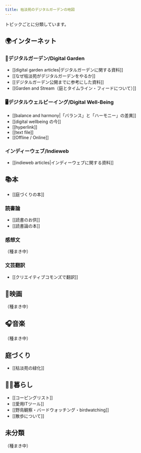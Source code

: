 ```yaml
---
title: 枯淡苑のデジタルガーデンの地図
---
```

トピックごとに分類しています。

## 🌍インターネット

### 🌱デジタルガーデン/Digital Garden 
- [[digital garden articles|デジタルガーデンに関する資料]]
- [[なぜ枯淡苑がデジタルガーデンをやるか]]
- [[デジタルガーデン公開までに参考にした資料]]
- [[Garden and Stream（庭とタイムライン・フィードについて）]]

### 🖥デジタルウェルビーイング/Digital Well-Being
- [[balance and harmony|「バランス」と「ハーモニー」の差異]]
- [[digital wellbeing の今]]
- [[hyperlink]]
- [[text file]]
- [[Offline / Online]]

### インディーウェブ/Indieweb
- [[indieweb articles|インディーウェブに関する資料]]

## 📚本
- [[庭づくりの本]]


### 読書論
- [[読書のお供]]
- [[読書論の本]]


### 感想文
（種まき中）


### 文芸翻訳
- [[クリエイティブコモンズで翻訳]]


## 🎥映画
（種まき中）


## 🎧音楽
（種まき中）

## 庭づくり
- [[枯淡苑の緑化]]

## 👱‍♂️暮らし
- [[コーピングリスト]]
- [[愛用ITツール]]
- [[野鳥観察・バードウォッチング・birdwatching]]
- [[散歩について]]

## 未分類
（種まき中）